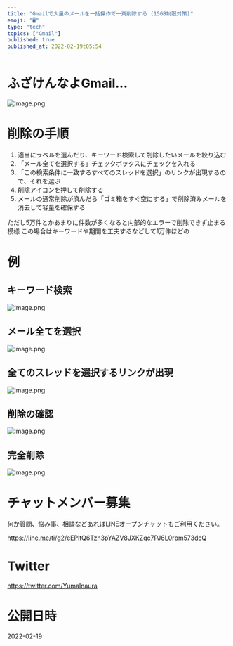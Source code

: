 ```yaml
---
title: "Gmailで大量のメールを一括操作で一斉削除する (15GB制限対策)"
emoji: "🖥"
type: "tech"
topics: ["Gmail"]
published: true
published_at: 2022-02-19t05:54
---
```


# ふざけんなよGmail…


![image.png](https://qiita-image-store.s3.ap-northeast-1.amazonaws.com/0/89618/bacd101d-6ee7-559c-5de7-9cb7fd87f2e9.png)


# 削除の手順

1. 適当にラベルを選んだり、キーワード検索して削除したいメールを絞り込む
1. 「メール全てを選択する」チェックボックスにチェックを入れる 
1. 「この検索条件に一致するすべてのスレッドを選択」のリンクが出現するので、それを選ぶ
1. 削除アイコンを押して削除する
1. メールの通常削除が済んだら「ゴミ箱をすぐ空にする」で削除済みメールを消去して容量を確保する



ただし5万件とかあまりに件数が多くなると内部的なエラーで削除できず止まる模様
この場合はキーワードや期間を工夫するなどして1万件ほどの

# 例

## キーワード検索

![image.png](https://qiita-image-store.s3.ap-northeast-1.amazonaws.com/0/89618/85830ff3-6061-cd30-4856-2a4ecc720977.png)


## メール全てを選択

![image.png](https://qiita-image-store.s3.ap-northeast-1.amazonaws.com/0/89618/fb104910-9dac-e2c0-27fc-f84e6e1e3be1.png)

## 全てのスレッドを選択するリンクが出現

![image.png](https://qiita-image-store.s3.ap-northeast-1.amazonaws.com/0/89618/45d00239-14fe-6802-dc41-1be0f229717d.png)

## 削除の確認

![image.png](https://qiita-image-store.s3.ap-northeast-1.amazonaws.com/0/89618/c209405a-cfc9-87cd-c4f9-babb53097589.png)

## 完全削除

![image.png](https://qiita-image-store.s3.ap-northeast-1.amazonaws.com/0/89618/bfe32635-dfe9-2fb5-ff95-1bd8bae8195b.png)













<!-- Update From Qiita API -->

# チャットメンバー募集


何か質問、悩み事、相談などあればLINEオープンチャットもご利用ください。

https://line.me/ti/g2/eEPltQ6Tzh3pYAZV8JXKZqc7PJ6L0rpm573dcQ





# Twitter


https://twitter.com/YumaInaura


<!-- Update From Qiita API -->



# 公開日時

2022-02-19
